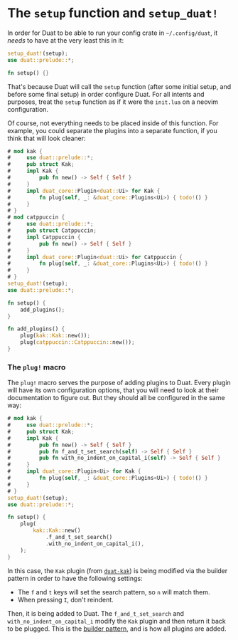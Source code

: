 # The `setup` function and `setup_duat!`

In order for Duat to be able to run your config crate in `~/.config/duat`, it _needs_ to have at the very least this in it: 

```rust
setup_duat!(setup);
use duat::prelude::*;

fn setup() {}
```

That's because Duat will call the `setup` function (after some initial setup, 
and before some final setup) in order configure Duat. For all intents and 
purposes, treat the `setup` function as if it were the `init.lua` on a neovim 
configuration.

Of course, not everything needs to be placed inside of this function. For 
example, you could separate the plugins into a separate function, if you think 
that will look cleaner:

```rust
# mod kak {
#     use duat::prelude::*;
#     pub struct Kak;
#     impl Kak {
#         pub fn new() -> Self { Self }
#     }
#     impl duat_core::Plugin<duat::Ui> for Kak {
#         fn plug(self, _: &duat_core::Plugins<Ui>) { todo!() }
#     }
# }
# mod catppuccin {
#     use duat::prelude::*;
#     pub struct Catppuccin;
#     impl Catppuccin {
#         pub fn new() -> Self { Self }
#     }
#     impl duat_core::Plugin<duat::Ui> for Catppuccin {
#         fn plug(self, _: &duat_core::Plugins<Ui>) { todo!() }
#     }
# }
setup_duat!(setup);
use duat::prelude::*;

fn setup() {
    add_plugins();
}

fn add_plugins() {
    plug(kak::Kak::new());
    plug(catppuccin::Catppuccin::new());
}
```

### The `plug!` macro

The `plug!` macro serves the purpose of adding plugins to Duat. Every plugin 
will have its own configuration options, that you will need to look at their 
documentation to figure out. But they should all be configured in the same way:

```rust
# mod kak {
#     use duat::prelude::*;
#     pub struct Kak;
#     impl Kak {
#         pub fn new() -> Self { Self }
#         pub fn f_and_t_set_search(self) -> Self { Self }
#         pub fn with_no_indent_on_capital_i(self) -> Self { Self }
#     }
#     impl duat_core::Plugin<Ui> for Kak {
#         fn plug(self, _: &duat_core::Plugins<Ui>) { todo!() }
#     }
# }
setup_duat!(setup);
use duat::prelude::*;

fn setup() {
    plug(
        kak::Kak::new()
            .f_and_t_set_search()
            .with_no_indent_on_capital_i(),
    );
}
```

In this case, the `Kak` plugin (from [`duat-kak`]) is being modified via the 
builder pattern in order to have the following settings:

- The `f` and `t` keys will set the search pattern, so `n` will match them.
- When pressing `I`, don't reindent.

Then, it is being added to Duat. The `f_and_t_set_search` and 
`with_no_indent_on_capital_i` modify the `Kak` plugin and then return it back 
to be plugged. This is the [builder pattern], and is how all plugins are added.

[`duat-kak`]: https://github.com/AhoyISki/duat-kak
[builder pattern]: https://rust-unofficial.github.io/patterns/patterns/creational/builder.html
